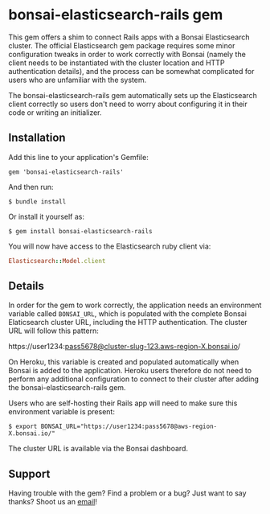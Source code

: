 # bonsai-elasticsearch-rails gem

This gem offers a shim to connect Rails apps with a Bonsai Elasticsearch cluster. The official Elasticsearch gem package requires some minor configuration tweaks in order to work correctly with Bonsai (namely the client needs to be instantiated with the cluster location and HTTP authentication details), and the process can be somewhat complicated for users who are unfamiliar with the system.

The bonsai-elasticsearch-rails gem automatically sets up the Elasticsearch client correctly so users don't need to worry about configuring it in their code or writing an initializer.

## Installation

Add this line to your application's Gemfile:

```
gem 'bonsai-elasticsearch-rails'
```

And then run:

```
$ bundle install
```

Or install it yourself as:

```
$ gem install bonsai-elasticsearch-rails
```

You will now have access to the Elasticsearch ruby client via:

```ruby
Elasticsearch::Model.client
```

## Details

In order for the gem to work correctly, the application needs an environment variable called `BONSAI_URL`, which is populated with the complete Bonsai Elaticsearch cluster URL, including the HTTP authentication. The cluster URL will follow this pattern:

https://user1234:pass5678@cluster-slug-123.aws-region-X.bonsai.io/

On Heroku, this variable is created and populated automatically when Bonsai is added to the application. Heroku users therefore do not need to perform any additional configuration to connect to their cluster after adding the bonsai-elasticsearch-rails gem.

Users who are self-hosting their Rails app will need to make sure this environment variable is present:

```
$ export BONSAI_URL="https://user1234:pass5678@aws-region-X.bonsai.io/"
```

The cluster URL is available via the Bonsai dashboard.

## Support

Having trouble with the gem? Find a problem or a bug? Just want to say thanks? Shoot us an [email](support@bonsai.io)!
